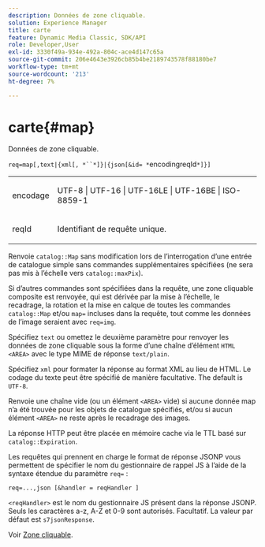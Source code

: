 ```yaml
---
description: Données de zone cliquable.
solution: Experience Manager
title: carte
feature: Dynamic Media Classic, SDK/API
role: Developer,User
exl-id: 3330f49a-934e-492a-804c-ace4d147c65a
source-git-commit: 206e4643e3926cb85b4be2189743578f88180be7
workflow-type: tm+mt
source-wordcount: '213'
ht-degree: 7%

---
```


# carte{#map}

Données de zone cliquable.

`req=map[,text|{xml[, *``*]}|{json[&id= *`encodingreqId`*]}]`

<table id="simpletable_10F2152FDF33411491FBBAFD173CA5ED"> 
 <tr class="strow"> 
  <td class="stentry"> <p><span class="codeph"><span class="varname"> encodage</span></span> </p> </td> 
  <td class="stentry"> <p><span class="codeph"> UTF-8 | UTF-16 | UTF-16LE | UTF-16BE | ISO-8859-1</span> </p></td> 
 </tr> 
 <tr class="strow"> 
  <td class="stentry"> <p><span class="codeph"><span class="varname"> reqId</span></span> </p></td> 
  <td class="stentry"> <p>Identifiant de requête unique. </p></td> 
 </tr> 
</table>

Renvoie `catalog::Map` sans modification lors de l’interrogation d’une entrée de catalogue simple sans commandes supplémentaires spécifiées (ne sera pas mis à l’échelle vers `catalog::maxPix`).

Si d’autres commandes sont spécifiées dans la requête, une zone cliquable composite est renvoyée, qui est dérivée par la mise à l’échelle, le recadrage, la rotation et la mise en calque de toutes les commandes `catalog::Map` et/ou `map=` incluses dans la requête, tout comme les données de l’image seraient avec `req=img`.

Spécifiez `text` ou omettez le deuxième paramètre pour renvoyer les données de zone cliquable sous la forme d’une chaîne d’élément `HTML <AREA>` avec le type MIME de réponse `text/plain`.

Spécifiez `xml` pour formater la réponse au format XML au lieu de HTML. Le codage du texte peut être spécifié de manière facultative. The default is `UTF-8`.

Renvoie une chaîne vide (ou un élément `<AREA>` vide) si aucune donnée map n’a été trouvée pour les objets de catalogue spécifiés, et/ou si aucun élément `<AREA>` ne reste après le recadrage des images.

La réponse HTTP peut être placée en mémoire cache via le TTL basé sur `catalog::Expiration`.

Les requêtes qui prennent en charge le format de réponse JSONP vous permettent de spécifier le nom du gestionnaire de rappel JS à l’aide de la syntaxe étendue du paramètre `req=` :

`req=...,json [&handler = reqHandler ]`

`<reqHandler>` est le nom du gestionnaire JS présent dans la réponse JSONP. Seuls les caractères a-z, A-Z et 0-9 sont autorisés. Facultatif. La valeur par défaut est `s7jsonResponse`.

Voir [Zone cliquable](../../../../../../is-api/http-ref/image-serving-api-ref/c-http-protocol-reference/c-syntax-and-features/r-image-maps.md#reference-ff7d1bac2a064104b0c508a81316fdab).
